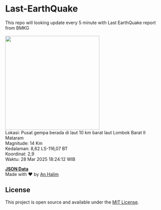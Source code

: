 # Last-EarthQuake
This repo will looking update every 5 minute with Last EarthQuake report from BMKG
<br>
<br>
<img src="undefined" width="300"/>
<br>
Lokasi: Pusat gempa berada di laut 10 km barat laut Lombok Barat  II Mataram <br>
Magnitude: 14 Km <br>
Kedalaman: 8,62 LS-116,07 BT <br>
Koordinat: 2,9 <br>
Waktu: 28 Mar 2025 18:24:12 WIB <br>

<a href="./data/data.json">**JSON Data**</a>
<br>
Made with ❤️ by <a href="https://github.com/an-halim">An Halim</a>
## License

This project is open source and available under the [MIT License](LICENSE).
